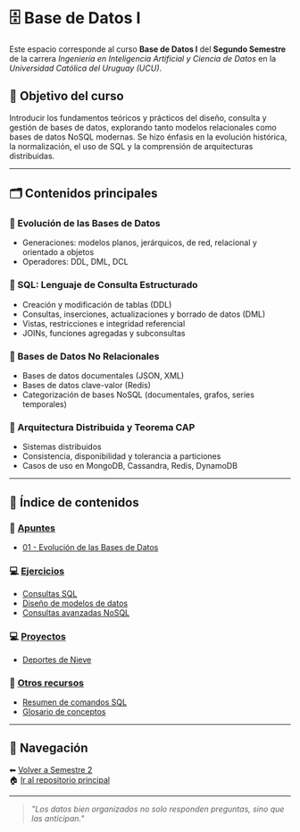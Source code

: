 # 🗄️ Base de Datos I

Este espacio corresponde al curso **Base de Datos I** del **Segundo Semestre** de la carrera *Ingeniería en Inteligencia Artificial y Ciencia de Datos* en la *Universidad Católica del Uruguay (UCU)*.

## 🎯 Objetivo del curso

Introducir los fundamentos teóricos y prácticos del diseño, consulta y gestión de bases de datos, explorando tanto modelos relacionales como bases de datos NoSQL modernas. Se hizo énfasis en la evolución histórica, la normalización, el uso de SQL y la comprensión de arquitecturas distribuidas.

---

## 🗂 Contenidos principales

### 🔹 Evolución de las Bases de Datos
- Generaciones: modelos planos, jerárquicos, de red, relacional y orientado a objetos
- Operadores: DDL, DML, DCL

### 🔹 SQL: Lenguaje de Consulta Estructurado
- Creación y modificación de tablas (DDL)
- Consultas, inserciones, actualizaciones y borrado de datos (DML)
- Vistas, restricciones e integridad referencial
- JOINs, funciones agregadas y subconsultas

### 🔹 Bases de Datos No Relacionales
- Bases de datos documentales (JSON, XML)
- Bases de datos clave-valor (Redis)
- Categorización de bases NoSQL (documentales, grafos, series temporales)

### 🔹 Arquitectura Distribuida y Teorema CAP
- Sistemas distribuidos
- Consistencia, disponibilidad y tolerancia a particiones
- Casos de uso en MongoDB, Cassandra, Redis, DynamoDB

---

## 📁 Índice de contenidos

### 📝 [Apuntes](./apuntes/)
- [01 - Evolución de las Bases de Datos](./apuntes/01_evolucion.md)   

### 💻 [Ejercicios](./ejercicios/)
- [Consultas SQL](./ejercicios/sql/)
- [Diseño de modelos de datos](./ejercicios/modelado/)
- [Consultas avanzadas NoSQL](./ejercicios/nosql/)

### 💻 [Proyectos](./proyectos/)
- [Deportes de Nieve](./proyectos/deportes_de_nieve/)

### 📂 [Otros recursos](./otros/)
- [Resumen de comandos SQL](./otros/sql_cheatsheet.md)
- [Glosario de conceptos](./otros/glosario.md)

---

## 🧭 Navegación

⬅ [Volver a Semestre 2](../)  
🏠 [Ir al repositorio principal](../../README.md)

---

> *"Los datos bien organizados no solo responden preguntas, sino que las anticipan."*
